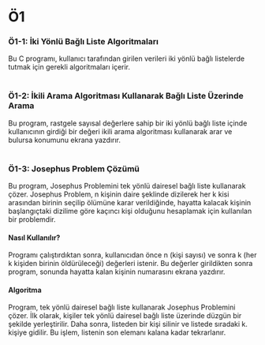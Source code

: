 ﻿
# Ö1

<h3>Ö1-1: İki Yönlü Bağlı Liste Algoritmaları </h3>
Bu C programı, kullanıcı tarafından girilen verileri iki yönlü bağlı listelerde tutmak için gerekli algoritmaları içerir. </br></br>

<h3>Ö1-2: İkili Arama Algoritması Kullanarak Bağlı Liste Üzerinde Arama</h3>

Bu program, rastgele sayısal değerlere sahip bir iki yönlü bağlı liste içinde kullanıcının girdiği bir değeri ikili arama algoritması kullanarak arar ve bulursa konumunu ekrana yazdırır.</br></br>


<h3>Ö1-3: Josephus Problem Çözümü</h3>
Bu program, Josephus Problemini tek yönlü dairesel bağlı liste kullanarak çözer. Josephus Problem, n kişinin daire şeklinde dizilerek her k kisi arasından birinin seçilip ölümüne karar verildiğinde, hayatta kalacak kişinin başlangıçtaki dizilime göre kaçıncı kişi olduğunu hesaplamak için kullanılan bir problemdir.</br>
<h4>Nasıl Kullanılır?</h4>
Programı çalıştırdıktan sonra, kullanıcıdan önce n (kişi sayısı) ve sonra k (her k kişiden birinin öldürüleceği) değerleri istenir. Bu değerler girildikten sonra program, sonunda hayatta kalan kişinin numarasını ekrana yazdırır.</br>
<h4>Algoritma</h4>
Program, tek yönlü dairesel bağlı liste kullanarak Josephus Problemini çözer. İlk olarak, kişiler tek yönlü dairesel bağlı liste üzerinde düzgün bir şekilde yerleştirilir. Daha sonra, listeden bir kişi silinir ve listede sıradaki k. kişiye gidilir. Bu işlem, listenin son elemanı kalana kadar tekrarlanır.
</br></br>
